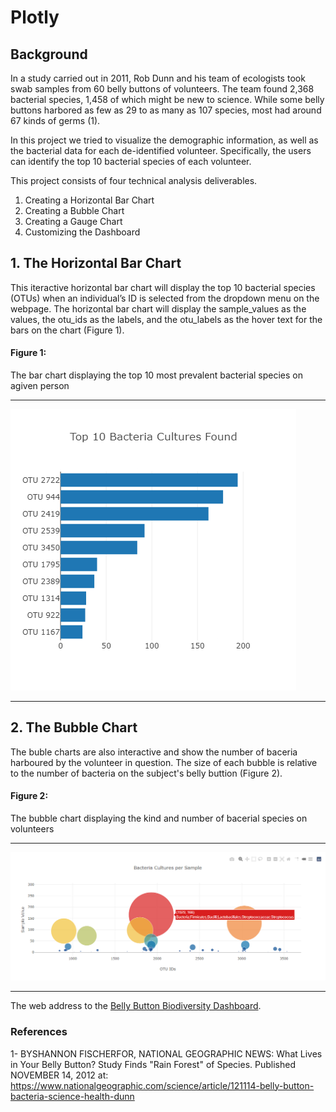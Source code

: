 # Plotly 



## Background
In a study carried out in 2011, Rob Dunn and his team of ecologists took swab samples from 60 belly buttons of volunteers. The team found 2,368 bacterial species, 1,458 of which might be new to science. While some belly buttons harbored as few as 29 to as many as 107 species, most had around 67 kinds of germs (1).  

In this project we tried to visualize the demographic information, as well as the bacterial data for each de-identified volunteer. Specifically, the users can  identify the top 10 bacterial species of each volunteer.


This project consists of four technical analysis deliverables. 

  1. Creating a Horizontal Bar Chart
  2. Creating a Bubble Chart
  3. Creating a Gauge Chart
  4. Customizing the Dashboard

## 1. The Horizontal Bar Chart
This iteractive horizontal bar chart will display the top 10 bacterial species (OTUs) when an individual’s ID is selected from the dropdown menu on the webpage. The horizontal bar chart will display the sample_values as the values, the otu_ids as the labels, and the otu_labels as the hover text for the bars on the chart (Figure 1).

#### Figure 1: 
The bar chart displaying the top 10 most prevalent bacterial species on agiven person

-----------------

![bar-chart.png](https://github.com/BHashemi2021/Plotly/blob/main/Resources/Images/bar-chart.png)

-----------------

## 2. The Bubble Chart

The buble charts are also interactive and show the number of baceria harboured by the volunteer in question. The size of each bubble is relative to the number of bacteria on the subject's belly buttion (Figure 2).


#### Figure 2: 
The bubble chart displaying the kind and number of bacerial species on volunteers

-----------------

![bubble-chart.png](https://github.com/BHashemi2021/Plotly/blob/main/Resources/Images/bubble-chart.png)

-----------------



The web address to the [Belly Button Biodiversity Dashboard](https://bhashemi2021.github.io/Plotly). 


### References

1- BYSHANNON FISCHERFOR, NATIONAL GEOGRAPHIC NEWS: What Lives in Your Belly Button? Study Finds "Rain Forest" of Species. Published NOVEMBER 14, 2012 at: https://www.nationalgeographic.com/science/article/121114-belly-button-bacteria-science-health-dunn

